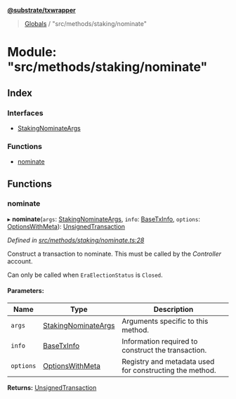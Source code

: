 **[@substrate/txwrapper](../README.md)**

> [Globals](../globals.md) / "src/methods/staking/nominate"

# Module: "src/methods/staking/nominate"

## Index

### Interfaces

* [StakingNominateArgs](../interfaces/_src_methods_staking_nominate_.stakingnominateargs.md)

### Functions

* [nominate](_src_methods_staking_nominate_.md#nominate)

## Functions

### nominate

▸ **nominate**(`args`: [StakingNominateArgs](../interfaces/_src_methods_staking_nominate_.stakingnominateargs.md), `info`: [BaseTxInfo](../interfaces/_src_util_types_.basetxinfo.md), `options`: [OptionsWithMeta](../interfaces/_src_util_types_.optionswithmeta.md)): [UnsignedTransaction](../interfaces/_src_util_types_.unsignedtransaction.md)

*Defined in [src/methods/staking/nominate.ts:28](https://github.com/paritytech/txwrapper/blob/aa1756f/src/methods/staking/nominate.ts#L28)*

Construct a transaction to nominate. This must be called by the _Controller_ account.

Can only be called when `EraElectionStatus` is `Closed`.

#### Parameters:

Name | Type | Description |
------ | ------ | ------ |
`args` | [StakingNominateArgs](../interfaces/_src_methods_staking_nominate_.stakingnominateargs.md) | Arguments specific to this method. |
`info` | [BaseTxInfo](../interfaces/_src_util_types_.basetxinfo.md) | Information required to construct the transaction. |
`options` | [OptionsWithMeta](../interfaces/_src_util_types_.optionswithmeta.md) | Registry and metadata used for constructing the method.  |

**Returns:** [UnsignedTransaction](../interfaces/_src_util_types_.unsignedtransaction.md)

